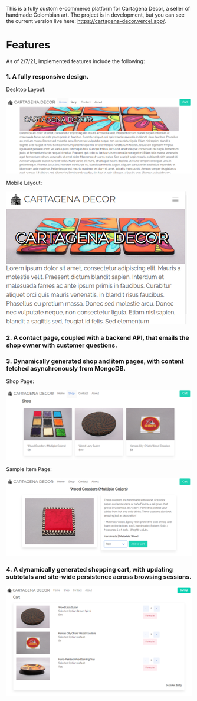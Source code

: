This is a fully custom e-commerce platform for Cartagena Decor, a seller of handmade Colombian art. The project is in development, but you can see the current version live here: https://cartagena-decor.vercel.app/. 

# Features

As of 2/7/21, implemented features include the following:

### 1. A fully responsive design.

Desktop Layout:

![Desktop Layout](./docs/desktop.png?raw=true "Desktop")

Mobile Layout:

![Mobile Layout](./docs/mobile.png?raw=true "Mobile")

### 2. A contact page, coupled with a backend API, that emails the shop owner with customer questions.

### 3. Dynamically generated shop and item pages, with content fetched asynchronously from MongoDB.

Shop Page:

![Shop](./docs/shop.png?raw=true "Shop")

Sample Item Page:

![Item](./docs/coasters.png?raw=true "Item")

### 4. A dynamically generated shopping cart, with updating subtotals and site-wide persistence across browsing sessions.

![Cart](./docs/cart.png?raw=true "Cart")
